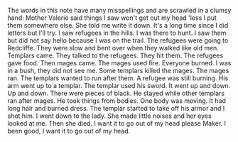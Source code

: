The words in this note have many misspellings and are scrawled in a clumsy hand:
Mother Valerie said things I saw won't get out my head 'less I put them somewhere else. She told me write it down. It's a long time since I did letters but I'll try.
I saw refugees in the hills. I was there to hunt. I saw them but did not say hello because I was on the trail. The refugees were going to Redcliffe. They were slow and bent over when they walked like old men.
Templars came. They talked to the refugees. They hit them. The refugees gave food. Then mages came. The mages used fire. Everyone burned. I was in a bush, they did not see me.
Some templars killed the mages. The mages ran. The templars wanted to run after them. A refugee was still burning. His arm went up to a templar. The templar used his sword. It went up and down. Up and down. There were pieces of black.
He stayed while other templars ran after mages. He took things from bodies. One body was moving. It had long hair and burned dress. The templar started to take off his armor and I shot him.
I went down to the lady. She made little noises and her eyes looked at me. Then she died.
I want it to go out of my head please Maker. I been good, I want it to go out of my head.